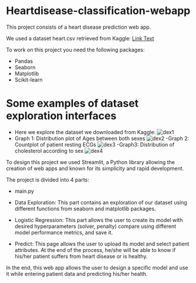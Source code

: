 ﻿# Heartdisease-classification-webapp

This project consists of a heart disease prediction web app.

We used a dataset heart.csv retrieved from Kaggle:
[Link Text](https://www.kaggle.com/datasets/fedesoriano/heart-failure-prediction)

To work on this project you need the following packages:
+ Pandas
+ Seaborn
+ Matplotlib
+ Scikit-learn
# Some examples of dataset exploration interfaces
  - Here we explore the dataset we downloaded from Kaggle:
![dex1](https://github.com/SkanderBahrini/Heartdisease-classification-webapp/assets/74383561/1812dd98-2523-4f8e-9699-dbe1f6353827)
- Graph 1: Distribution plot of Ages between both sexes
![dex2](https://github.com/SkanderBahrini/Heartdisease-classification-webapp/assets/74383561/6cee3e73-45dc-4d09-b662-4c77f65dea65)
-Graph 2: Countplot of patient resting ECGs
![dex3](https://github.com/SkanderBahrini/Heartdisease-classification-webapp/assets/74383561/7e368422-1229-403d-805a-7cc13f65b6dc)
-Graph3: Distribution of cholesterol according to sex
![dex4](https://github.com/SkanderBahrini/Heartdisease-classification-webapp/assets/74383561/df202229-4e5b-405f-91b3-1b6ea66877e6)



To design this project we used Streamlit, a Python library allowing the creation of web apps and known for its simplicity and rapid development.

The project is divided into 4 parts:
* main.py
* Data Exploration: This part contains an exploration of our dataset using different functions from seaborn and matplotlib packages.
  
* Logistic Regression: This part allows the user to create its model with desired hyperparameters (solver, penalty) compare using different model performance metrics, and save it.
* Predict: This page allows the user to upload its model and select patient attributes. At the end of the process, he/she will be able to know if his/her patient suffers from heart disease or is healthy.


In the end, this web app allows the user to design a specific model and use it while entering patient data and predicting his/her health.
